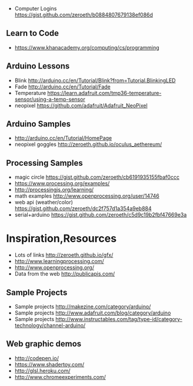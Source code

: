 * Computer Logins https://gist.github.com/zeroeth/b0884807679138ef086d

Learn to Code
-------------
* https://www.khanacademy.org/computing/cs/programming

Arduino Lessons
---------------
* Blink http://arduino.cc/en/Tutorial/Blink?from=Tutorial.BlinkingLED
* Fade http://arduino.cc/en/Tutorial/Fade
* Temperature https://learn.adafruit.com/tmp36-temperature-sensor/using-a-temp-sensor
* neopixel https://github.com/adafruit/Adafruit_NeoPixel


Arduino Samples
---------------
* http://arduino.cc/en/Tutorial/HomePage
* neopixel goggles http://zeroeth.github.io/oculus_aethereum/


Processing Samples
------------------
* magic circle https://gist.github.com/zeroeth/cb6191935155fbaf0ccc
* https://www.processing.org/examples/
* http://processingjs.org/learning/
* math examples http://www.openprocessing.org/user/14746
* web api (weather/color) https://gist.github.com/zeroeth/dc2f757d1a354a9eb884
* serial+arduino https://gist.github.com/zeroeth/c5d9c19b2fbf47669e3a


Inspiration,Resources
=====================

* Lots of links http://zeroeth.github.io/gfx/
* http://www.learningprocessing.com/
* http://www.openprocessing.org/
* Data from the web http://publicapis.com/

Sample Projects
---------------
* Sample projects http://makezine.com/category/arduino/
* Sample projects http://www.adafruit.com/blog/category/arduino
* Sample projects http://www.instructables.com/tag/type-id/category-technology/channel-arduino/

Web graphic demos
-----------------
* http://codepen.io/
* https://www.shadertoy.com/
* http://glsl.heroku.com/
* http://www.chromeexperiments.com/
